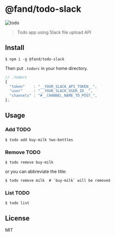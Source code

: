 # @fand/todo-slack

![todo](https://cloud.githubusercontent.com/assets/1403842/18138910/f3db878a-6fe9-11e6-89b1-630da285c555.png)

> Todo app using Slack file upload API


## Install

```
$ npm i -g @fand/todo-slack
```

Then put `.todorc` in your home directory.

```javascript
// .todorc
{
  "token"    : "__YOUR_SLACK_API_TOKEN__",
  "user"     : "__YOUR_SLACK_USER_ID__",
  "channels" : "#__CHANNEL_NAME_TO_POST_",
};
```


## Usage

### Add TODO

```
$ todo add buy-milk two-bottles
```

### Remove TODO

```
$ todo remove buy-milk
```

or you can abbreviate the title:

```
$ todo remove milk  # `buy-milk` will be removed
```

### List TODO

```
$ todo list
```


## License
MIT
